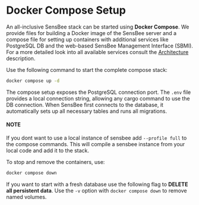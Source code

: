 <a id="docker"></a>

# Docker Compose Setup

An all-inclusive SensBee stack can be started using **Docker Compose**.
We provide files for building a Docker image of the SensBee server and a compose file for setting up containers with additional services like PostgreSQL DB and the web-based SensBee Management Interface (SBMI).
For a more detailed look into all available services consult the [Architecture](../references/arch.md#ref-arch) description.

Use the following command to start the complete compose stack:

```bash
docker compose up -d
```

The compose setup exposes the PostgreSQL connection port. The `.env` file provides a local connection string, allowing any cargo command to use the DB connection.
When SensBee first connects to the database, it automatically sets up all necessary tables and runs all migrations.

#### NOTE
If you dont want to use a local instance of sensbee add `--profile full` to the compose commands. This will compile a sensbee instance from your local code and add it to the stack.

To stop and remove the containers, use:

```bash
docker compose down
```

If you want to start with a fresh database use the following flag to **DELETE all persistent data**.
Use the `-v` option with `docker compose down` to remove named volumes.
